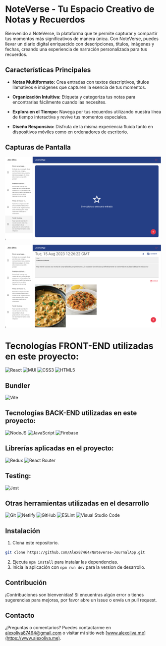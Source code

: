 # NoteVerse - Tu Espacio Creativo de Notas y Recuerdos


Bienvenido a NoteVerse, la plataforma que te permite capturar y compartir tus momentos más significativos de manera única. Con NoteVerse, puedes llevar un diario digital enriquecido con descripciones, títulos, imágenes y fechas, creando una experiencia de narración personalizada para tus recuerdos.

## Características Principales

- **Notas Multiformato:** Crea entradas con textos descriptivos, títulos llamativos e imágenes que capturen la esencia de tus momentos.

- **Organización Intuitiva:** Etiqueta y categoriza tus notas para encontrarlas fácilmente cuando las necesites.

- **Explora en el Tiempo:** Navega por tus recuerdos utilizando nuestra línea de tiempo interactiva y revive tus momentos especiales.

- **Diseño Responsivo:** Disfruta de la misma experiencia fluida tanto en dispositivos móviles como en ordenadores de escritorio.

## Capturas de Pantalla

![Captura 1](./public/screenshots/screen1.webp)

![Captura 2](./public/screenshots/screen2.webp)

# Tecnologías FRONT-END utilizadas en este proyecto:
![React](https://img.shields.io/badge/react-%2320232a.svg?style=for-the-badge&logo=react&logoColor=%2361DAFB)
![MUI](https://img.shields.io/badge/MUI-%230081CB.svg?style=for-the-badge&logo=mui&logoColor=white)
![CSS3](https://img.shields.io/badge/css3-%231572B6.svg?style=for-the-badge&logo=css3&logoColor=white)
![HTML5](https://img.shields.io/badge/html5-%23E34F26.svg?style=for-the-badge&logo=html5&logoColor=white)

## Bundler
![Vite](https://img.shields.io/badge/vite-%23646CFF.svg?style=for-the-badge&logo=vite&logoColor=white)


## Tecnologías BACK-END utilizadas en este proyecto:
![NodeJS](https://img.shields.io/badge/node.js-6DA55F?style=for-the-badge&logo=node.js&logoColor=white)
![JavaScript](https://img.shields.io/badge/javascript-%23323330.svg?style=for-the-badge&logo=javascript&logoColor=%23F7DF1E)
![Firebase](https://img.shields.io/badge/firebase-%23039BE5.svg?style=for-the-badge&logo=firebase)

## Librerías aplicadas en el proyecto:
![Redux](https://img.shields.io/badge/redux-%23593d88.svg?style=for-the-badge&logo=redux&logoColor=white)
![React Router](https://img.shields.io/badge/React_Router-CA4245?style=for-the-badge&logo=react-router&logoColor=white)

## Testing:
![Jest](https://img.shields.io/badge/-jest-%23C21325?style=for-the-badge&logo=jest&logoColor=white)

## Otras herramientas utilizadas en el desarrollo
![Git](https://img.shields.io/badge/git-%23F05033.svg?style=for-the-badge&logo=git&logoColor=white)
![Netlify](https://img.shields.io/badge/netlify-%23000000.svg?style=for-the-badge&logo=netlify&logoColor=#00C7B7)
![GitHub](https://img.shields.io/badge/github-%23121011.svg?style=for-the-badge&logo=github&logoColor=white)
![ESLint](https://img.shields.io/badge/ESLint-4B3263?style=for-the-badge&logo=eslint&logoColor=white)
![Visual Studio Code](https://img.shields.io/badge/Visual%20Studio%20Code-0078d7.svg?style=for-the-badge&logo=visual-studio-code&logoColor=white)

## Instalación

1. Clona este repositorio.
```bash
git clone https://github.com/Alex87464/Noteverse-JournalApp.git
```
2. Ejecuta ```npm install``` para instalar las dependencias.
3. Inicia la aplicación con ```npm run dev``` para la version de desarrollo.

## Contribución

¡Contribuciones son bienvenidas! Si encuentras algún error o tienes sugerencias para mejoras, por favor abre un issue o envía un pull request.

## Contacto

¿Preguntas o comentarios? Puedes contactarme en alexoliva87464@gmail.com o visitar mi sitio web [www.alexoliva.me](https://www.alexoliva.me).